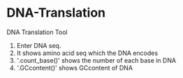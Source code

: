 # DNA-Translation
DNA Translation Tool

1. Enter DNA seq.
2. It shows amino acid seq which the DNA encodes
3. '.count_base()' shows the number of each base in DNA
4. '.GCcontent()' shows GCcontent of DNA
